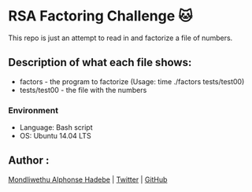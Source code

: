 # RSA Factoring Challenge :cat:
This repo is just an attempt to read in and factorize a file of numbers.

## Description of what each file shows:
* factors - the program to factorize (Usage: time ./factors tests/test00)
* tests/test00 - the file with the numbers
### Environment
* Language: Bash script
* OS: Ubuntu 14.04 LTS

## Author :

[Mondliwethu Alphonse Hadebe](https://www.linkedin.com/in/mondliwethu-alphonse-hadebe) | [Twitter](https://twitter.com/mondlie_hadebe) | [GitHub](https://github.com/Alphonse16)
